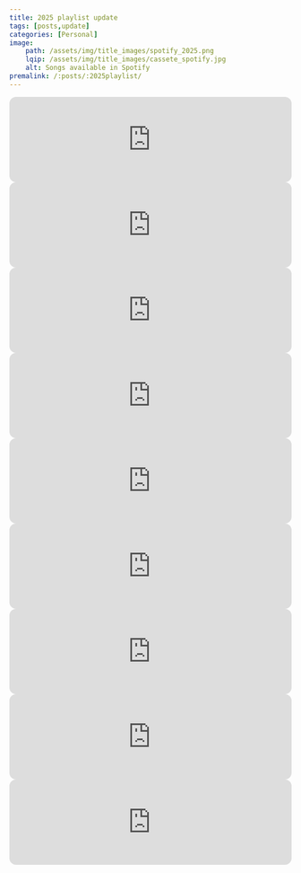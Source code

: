```yaml
---
title: 2025 playlist update
tags: [posts,update]
categories: [Personal]
image: 
    path: /assets/img/title_images/spotify_2025.png
    lqip: /assets/img/title_images/cassete_spotify.jpg
    alt: Songs available in Spotify
premalink: /:posts/:2025playlist/
---
```


<div class="embed">
  <iframe style="border-radius:12px" src="https://open.spotify.com/embed/track/2aFCvrn7HZByKxDKcpctd7?utm_source=generator" width="100%" height="152" frameBorder="0" allowfullscreen="" allow="autoplay; clipboard-write; encrypted-media; fullscreen; picture-in-picture" loading="lazy"></iframe>

  <iframe style="border-radius:12px" src="https://open.spotify.com/embed/track/6ztdBhTNo6GFk0WlYU1jzM?utm_source=generator" width="100%" height="152" frameBorder="0" allowfullscreen="" allow="autoplay; clipboard-write; encrypted-media; fullscreen; picture-in-picture" loading="lazy"></iframe>

  <iframe style="border-radius:12px" src="https://open.spotify.com/embed/track/1yrHbj1OW7ZKz9xbXWyWwJ?utm_source=generator" width="100%" height="152" frameBorder="0" allowfullscreen="" allow="autoplay; clipboard-write; encrypted-media; fullscreen; picture-in-picture" loading="lazy"></iframe>

  <iframe style="border-radius:12px" src="https://open.spotify.com/embed/track/1ILW9DXQGKm3IQRbetzDrM?utm_source=generator" width="100%" height="152" frameBorder="0" allowfullscreen="" allow="autoplay; clipboard-write; encrypted-media; fullscreen; picture-in-picture" loading="lazy"></iframe>

  <iframe style="border-radius:12px" src="https://open.spotify.com/embed/track/1N3Wu1KRfAbhnZ3ZpIHEQF?utm_source=generator" width="100%" height="152" frameBorder="0" allowfullscreen="" allow="autoplay; clipboard-write; encrypted-media; fullscreen; picture-in-picture" loading="lazy"></iframe>

  <iframe style="border-radius:12px" src="https://open.spotify.com/embed/track/3Se8tSB8mzb7EgAieHsFut?utm_source=generator" width="100%" height="152" frameBorder="0" allowfullscreen="" allow="autoplay; clipboard-write; encrypted-media; fullscreen; picture-in-picture" loading="lazy"></iframe>

  <iframe style="border-radius:12px" src="https://open.spotify.com/embed/track/4266h07udCdZ83jswW10IG?utm_source=generator" width="100%" height="152" frameBorder="0" allowfullscreen="" allow="autoplay; clipboard-write; encrypted-media; fullscreen; picture-in-picture" loading="lazy"></iframe>

  <iframe style="border-radius:12px" src="https://open.spotify.com/embed/track/0wJw5QXDKXTYn8IVyh3wqz?utm_source=generator" width="100%" height="152" frameBorder="0" allowfullscreen="" allow="autoplay; clipboard-write; encrypted-media; fullscreen; picture-in-picture" loading="lazy"></iframe>

  <iframe style="border-radius:12px" src="https://open.spotify.com/embed/track/7kWPh7dvoyJ0frnnZzxZPj?utm_source=generator" width="100%" height="152" frameBorder="0" allowfullscreen="" allow="autoplay; clipboard-write; encrypted-media; fullscreen; picture-in-picture" loading="lazy"></iframe>
  <!-- Add more images here -->
</div>